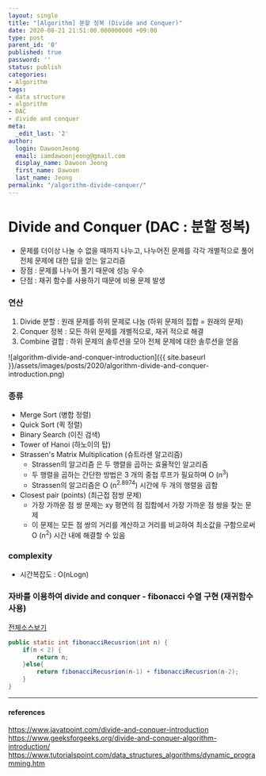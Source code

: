 ```yaml
---
layout: single
title: "[Algorithm] 분할 정복 (Divide and Conquer)"
date: 2020-08-21 21:51:00.000000000 +09:00
type: post
parent_id: '0'
published: true
password: ''
status: publish
categories:
- Algorithm
tags:
- data structure
- algorithm
- DAC
- divide and conquer
meta:
  _edit_last: '2'
author:
  login: DawoonJeong
  email: iamdawoonjeong@gmail.com
  display_name: Dawoon Jeong
  first_name: Dawoon
  last_name: Jeong
permalink: "/algorithm-divide-conquer/"
---
```

# Divide and Conquer (DAC : 분할 정복)
- 문제를 더이상 나눌 수 없을 때까지 나누고, 나누어진 문제를 각각 개별적으로 풀어 전체 문제에 대한 답을 얻는 알고리즘
- 장점 : 문제를 나누어 풀기 때문에 성능 우수
- 단점 : 재귀 함수를 사용하기 때문에 비용 문제 발생


### 연산
1. Divide 분할 : 원래 문제를 하위 문제로 나눔 (하위 문제의 집합 = 원래의 문제)
2. Conquer 정복 : 모든 하위 문제를 개별적으로, 재귀 적으로 해결
3. Combine 결합 : 하위 문제의 솔루션을 모아 전체 문제에 대한 솔루션을 얻음


![algorithm-divide-and-conquer-introduction]({{ site.baseurl }}/assets/images/posts/2020/algorithm-divide-and-conquer-introduction.png)


### 종류
- Merge Sort (병합 정렬)
- Quick Sort (퀵 정렬)
- Binary Search (이진 검색)
- Tower of Hanoi (하노이의 탑)
- Strassen's Matrix Multiplication (슈트라센 알고리즘)
    - Strassen의 알고리즘 은 두 행렬을 곱하는 효율적인 알고리즘
    - 두 행렬을 곱하는 간단한 방법은 3 개의 중첩 루프가 필요하며 O (n<sup>3</sup>)
    - Strassen의 알고리즘은 O (n<sup>2.8974</sup>) 시간에 두 개의 행렬을 곱함
- Closest pair (points) (최근접 점쌍 문제)
    - 가장 가까운 점 쌍 문제는 xy 평면의 점 집합에서 가장 가까운 점 쌍을 찾는 문제
    - 이 문제는 모든 점 쌍의 거리를 계산하고 거리를 비교하여 최소값을 구함으로써 O (n<sup>2</sup>) 시간 내에 해결할 수 있음


### complexity
-  시간복잡도 : O(nLogn)


### 자바를 이용하여 divide and conquer - fibonacci 수열 구현 (재귀함수 사용)

[전체소스보기](https://github.com/devvoon/java-datastructure-algorithm/blob/master/java-algorithm-theory/src/recursion/Fibonacci.java)


```java
public static int fibonacciRecusrion(int n) {
    if(n < 2) {
        return n;
    }else{
        return fibonacciRecusrion(n-1) + fibonacciRecusrion(n-2);
    }
}
```


---

#### references
<https://www.javatpoint.com/divide-and-conquer-introduction>  
<https://www.geeksforgeeks.org/divide-and-conquer-algorithm-introduction/>  
<https://www.tutorialspoint.com/data_structures_algorithms/dynamic_programming.htm>  
